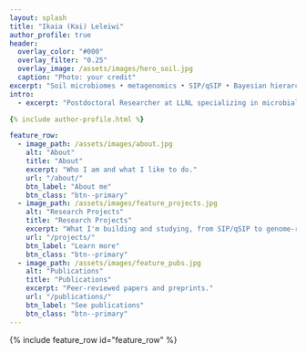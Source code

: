 ```yaml
---
layout: splash
title: "Ikaia (Kai) Leleiwi"
author_profile: true
header:
  overlay_color: "#000"
  overlay_filter: "0.25"
  overlay_image: /assets/images/hero_soil.jpg
  caption: "Photo: your credit"
excerpt: "Soil microbiomes • metagenomics • SIP/qSIP • Bayesian hierarchical models • HPC pipelines"
intro:
  - excerpt: "Postdoctoral Researcher at LLNL specializing in microbial ecology and multi-omics."

{% include author-profile.html %}

feature_row:
  - image_path: /assets/images/about.jpg
    alt: "About"
    title: "About"
    excerpt: "Who I am and what I like to do."
    url: "/about/"
    btn_label: "About me"
    btn_class: "btn--primary"
  - image_path: /assets/images/feature_projects.jpg
    alt: "Research Projects"
    title: "Research Projects"
    excerpt: "What I'm building and studying, from SIP/qSIP to genome-resolved metagenomics."
    url: "/projects/"
    btn_label: "Learn more"
    btn_class: "btn--primary"
  - image_path: /assets/images/feature_pubs.jpg
    alt: "Publications"
    title: "Publications"
    excerpt: "Peer-reviewed papers and preprints."
    url: "/publications/"
    btn_label: "See publications"
    btn_class: "btn--primary"
---
```


<style>
.page__hero--overlay .page__title,
.page__hero--overlay .page__lead{
  background: rgba(255,255,255,0.2);
  backdrop-filter: blur(6px);
  -webkit-backdrop-filter: blur(6px);
  border-radius: 12px;
  padding: 0.5em 1em;
  display: inline-block;
  box-shadow: 0 4px 12px rgba(0,0,0,0.3);
  color: #fff;
}
</style>

{% include feature_row id="feature_row" %}

